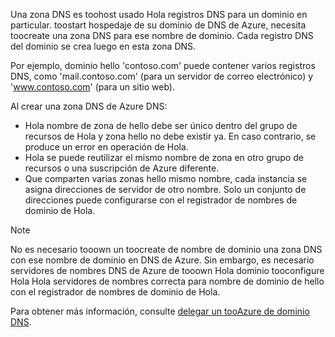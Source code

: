 Una zona DNS es toohost usado Hola registros DNS para un dominio en particular. toostart hospedaje de su dominio de DNS de Azure, necesita toocreate una zona DNS para ese nombre de dominio. Cada registro DNS del dominio se crea luego en esta zona DNS.

Por ejemplo, dominio hello 'contoso.com' puede contener varios registros DNS, como 'mail.contoso.com' (para un servidor de correo electrónico) y 'www.contoso.com' (para un sitio web).

Al crear una zona DNS de Azure DNS:

* Hola nombre de zona de hello debe ser único dentro del grupo de recursos de Hola y zona hello no debe existir ya. En caso contrario, se produce un error en operación de Hola.
* Hola se puede reutilizar el mismo nombre de zona en otro grupo de recursos o una suscripción de Azure diferente.
* Que comparten varias zonas hello mismo nombre, cada instancia se asigna direcciones de servidor de otro nombre. Solo un conjunto de direcciones puede configurarse con el registrador de nombres de dominio de Hola.

> [!NOTE]
> No es necesario tooown un toocreate de nombre de dominio una zona DNS con ese nombre de dominio en DNS de Azure. Sin embargo, es necesario servidores de nombres DNS de Azure de tooown Hola dominio tooconfigure Hola Hola servidores de nombres correcta para nombre de dominio de hello con el registrador de nombres de dominio de Hola.
> 
> Para obtener más información, consulte [delegar un tooAzure de dominio DNS](../articles/dns/dns-domain-delegation.md).
